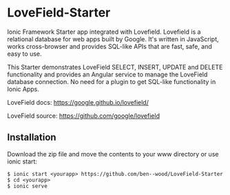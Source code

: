 # LoveField-Starter

Ionic Framework Starter app integrated with Lovefield. Lovefield is a relational database for web apps built by Google. It's written in JavaScript, works cross-browser and provides SQL-like APIs that are fast, safe, and easy to use. 

This Starter demonstrates LoveField SELECT, INSERT, UPDATE and DELETE functionality and provides an Angular service to manage the LoveField database connection. No need for a plugin to get SQL-like functionality in Ionic Apps.

LoveField docs: https://google.github.io/lovefield/

LoveField source: https://github.com/google/lovefield

## Installation
Download the zip file and move the contents to your www directory or use ionic start:
```
$ ionic start <yourapp> https://github.com/ben--wood/LoveField-Starter
$ cd <yourapp>
$ ionic serve
```